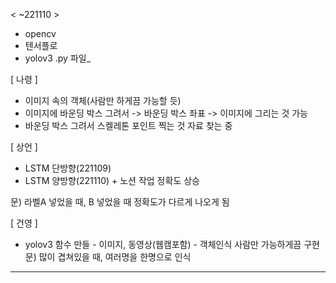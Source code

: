 < ~221110 >
- opencv
- 텐서플로
- yolov3 .py 파일_

[ 나령 ]
- 이미지 속의 객체(사람만 하게끔 가능할 듯)
- 이미지에 바운딩 박스 그려서
-> 바운딩 박스 좌표 -> 이미지에 그리는 것 가능
- 바운딩 박스 그려서 스켈레톤 포인트 찍는 것 자료 찾는 중

[ 상언 ]
- LSTM 단방향(221109)
- LSTM 양방향(221110) + 노션 작업
정확도 상승

문) 라벨A 넣었을 때, B 넣었을 때 정확도가 다르게 나오게 됨

[ 건영 ]
- yolov3 함수 만들 - 이미지,  동영상(웹캠포함) - 객체인식 사람만 가능하게끔 구현
문) 많이 겹쳐있을 때, 여러명을 한명으로 인식

***


